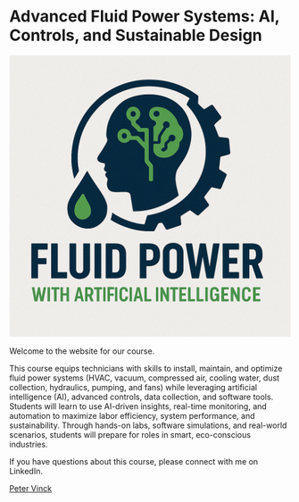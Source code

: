 # Advanced Fluid Power Systems: AI, Controls, and Sustainable Design

![](./img/fluid-power.png)

Welcome to the website for our course.

This course equips technicians with skills to install, maintain, and optimize fluid power systems (HVAC, vacuum, compressed air, cooling water, dust collection, hydraulics, pumping, and fans) while leveraging artificial intelligence (AI), advanced controls, data collection, and software tools. Students will learn to use AI-driven insights, real-time monitoring, and automation to maximize labor efficiency, system performance, and sustainability. Through hands-on labs, software simulations, and real-world scenarios, students will prepare for roles in smart, eco-conscious industries.

If you have questions about this course, please connect with me on LinkedIn.

[Peter Vinck](https://www.linkedin.com/in/peter-vinck-0b97196/)
